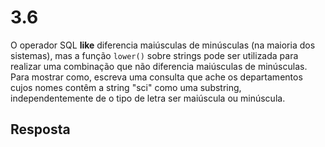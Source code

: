 # 3.6

O operador SQL **like** diferencia maiúsculas de minúsculas (na maioria dos sistemas), mas a função `lower()` sobre strings pode ser utilizada para realizar uma combinação que não diferencia maiúsculas de minúsculas. Para mostrar como, escreva uma consulta que ache os departamentos cujos nomes contêm a string "sci" como uma substring, independentemente de o tipo de letra ser maiúscula ou minúscula.

## Resposta
